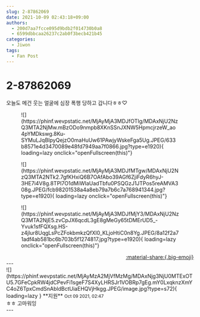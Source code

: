 ```yaml
---
slug: 2-87862069
date: 2021-10-09 02:43:18+09:00
authors:
  - 200d7aa7fcce095d9bdb2f014730b0a8
  - 6599dbbcaa26237c2ab0f3becb421b45
categories:
  - Jiwon
tags:
  - Fan Post
---
```


# 2-87862069

<div class="post-container" markdown="1">
<div class="content-container md-sidebar__scrollwrap" markdown="1">

오늘도 메건 웃는 얼굴에 심장 폭행 당하고 갑니다ㅎㅎ♡
<figure markdown="1">
![](https://phinf.wevpstatic.net/MjAyMjA3MDJfOTIg/MDAxNjU2NzQ3MTA2NjMw.mBzODo9nmpb8XKnSSnJXNW5HpmcjrzeW_ao4pYMDkswg.8Ku-SYMuLJqBIpyQejzO0maHuUw61PAwjyWskeFga5Ug.JPEG/633b8571e4d3470089e48fd7949aa7f0866.jpg?type=e1920){ loading=lazy onclick="openFullscreen(this)"}
</figure>

<figure markdown="1">
![](https://phinf.wevpstatic.net/MjAyMjA3MDJfMTgw/MDAxNjU2NzQ3MTA2NTk2.7gfKHxiQ6B7OAfAbo39AGf6ZjiFdyR6hyJ-3HE7i4V8g.8TPl7O1dMiWIaUadTbfu0PSQGzJ1JTPos5reAMVA308g.JPEG/fcb98201538a4a8eb79a7b6c7a768941344.jpg?type=e1920){ loading=lazy onclick="openFullscreen(this)"}
</figure>

<figure markdown="1">
![](https://phinf.wevpstatic.net/MjAyMjA3MDJfMjY3/MDAxNjU2NzQ3MTA2NjE5.zvCpJX6qcdL3gE8gMeGy65tDMErUD5_-Yvuk1sfFQXsg.HS-z4jlur8UqgLsPcZFokbmkzQfXl0_KLjoHtiC0n8Yg.JPEG/8a12f2a71adf4ab581bc6b703b5f1274817.jpg?type=e1920){ loading=lazy onclick="openFullscreen(this)"}
</figure>


</div>
</div>

<div style="text-align: right;" markdown="1">
<a href="https://weverse.io/fromis9/fanpost/2-87862069" style="text-align: right;">:material-share:{.big-emoji}</a>
</div>
---

<div class="comments-container md-sidebar__scrollwrap" markdown="1">
<div class="comment" markdown="1">
<div class='id-container' markdown="1">
![](https://phinf.wevpstatic.net/MjAyMzA2MjVfMzMg/MDAxNjg3NjU0MTExOTU5.7GFeCpkRW4jdCPevFi1sgeF7S4XyLHRSJr1VOBRp7gEg.mY0LxqknzXmYC4oZ6TpxCmdSnAbldBctUiaEHQVjHkgg.JPEG/image.jpg?type=s72){ loading=lazy }
**<span class="artist">지원</span>** <small>Oct 09 2021, 02:47</small><br>
</div>
<div class='comment-body' markdown="1">
ㅎㅎ 고마워잉
</div>
</div>
</div>
---
